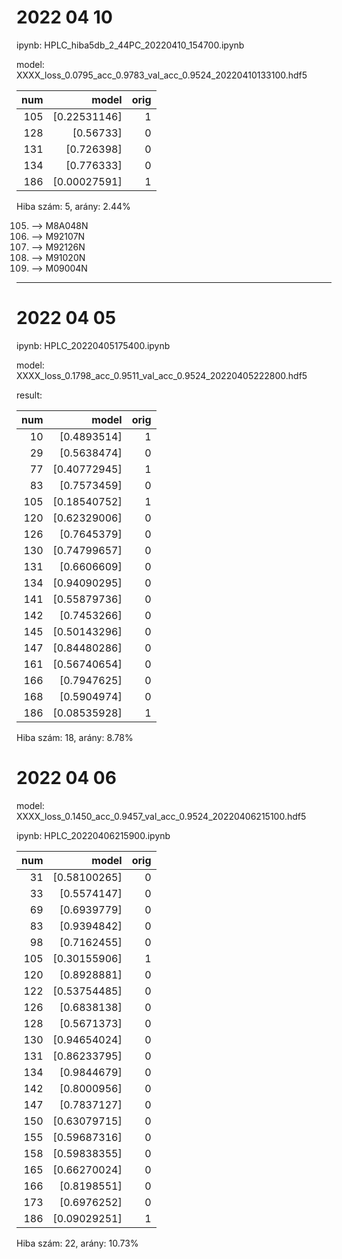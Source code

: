 # 2022 04 10

ipynb: HPLC_hiba5db_2_44PC_20220410_154700.ipynb

model: XXXX_loss_0.0795_acc_0.9783_val_acc_0.9524_20220410133100.hdf5

|num|model|orig|
|---:|---:|---:|
|105|[0.22531146]|1|
|128|[0.56733]|0|
|131|[0.726398]|0|
|134|[0.776333]|0|
|186|[0.00027591]|1|


Hiba szám:      5, arány: 2.44%

 105. --> M8A048N
 128. --> M92107N
 131. --> M92126N
 134. --> M91020N
 186. --> M09004N
--------------------------------------

# 2022 04 05
ipynb: HPLC_20220405175400.ipynb

model: XXXX_loss_0.1798_acc_0.9511_val_acc_0.9524_20220405222800.hdf5

result:

|num|model|orig|
|---:|---:|---:|
|10|[0.4893514]| 1|
|29| [0.5638474]| 0|
|77| [0.40772945]| 1|
|83| [0.7573459]| 0|
|105| [0.18540752]| 1|
|120| [0.62329006]| 0|
|126| [0.7645379]| 0|
|130| [0.74799657]| 0|
|131| [0.6606609]| 0|
|134| [0.94090295]| 0|
|141| [0.55879736]| 0|
|142| [0.7453266]| 0|
|145| [0.50143296]| 0|
|147| [0.84480286]| 0|
|161| [0.56740654]| 0|
|166| [0.7947625]| 0|
|168| [0.5904974]| 0|
|186| [0.08535928]| 1|

Hiba szám:     18, arány: 8.78%


# 2022 04 06
model: XXXX_loss_0.1450_acc_0.9457_val_acc_0.9524_20220406215100.hdf5

ipynb: HPLC_20220406215900.ipynb

|num|model|orig|
|---:|---:|---:|
|31|[0.58100265]|0|
|33|[0.5574147]|0|
|69|[0.6939779]|0|
|83|[0.9394842]|0|
|98|[0.7162455]|0|
|105|[0.30155906]|1|
|120|[0.8928881]|0|
|122|[0.53754485]|0|
|126|[0.6838138]|0|
|128|[0.5671373]|0|
|130|[0.94654024]|0|
|131|[0.86233795]|0|
|134|[0.9844679]|0|
|142|[0.8000956]|0|
|147|[0.7837127]|0|
|150|[0.63079715]|0|
|155|[0.59687316]|0|
|158|[0.59838355]|0|
|165|[0.66270024]|0|
|166|[0.8198551]|0|
|173|[0.6976252]|0|
|186|[0.09029251]|1|

Hiba szám:     22, arány: 10.73% 

